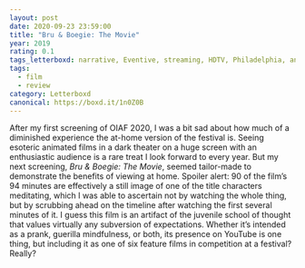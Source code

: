 ```yaml
---
layout: post 
date: 2020-09-23 23:59:00
title: "Bru & Boegie: The Movie"
year: 2019
rating: 0.1
tags_letterboxd: narrative, Eventive, streaming, HDTV, Philadelphia, animation, festival, ottawa international animation festival
tags:
  - film
  - review
category: Letterboxd
canonical: https://boxd.it/1n0Z0B
---
```


After my first screening of OIAF 2020, I was a bit sad about how much of a diminished experience the at-home version of the festival is. Seeing esoteric animated films in a dark theater on a huge screen with an enthusiastic audience is a rare treat I look forward to every year. But my next screening, <cite>Bru & Boegie: The Movie</cite>, seemed tailor-made to demonstrate the benefits of viewing at home. Spoiler alert: 90 of the film’s 94 minutes are effectively a still image of one of the title characters meditating, which I was able to ascertain not by watching the whole thing, but by scrubbing ahead on the timeline after watching the first several minutes of it. I guess this film is an artifact of the juvenile school of thought that values virtually any subversion of expectations. Whether it’s intended as a prank, guerilla mindfulness, or both, its presence on YouTube is one thing, but including it as one of six feature films in competition at a festival? Really?